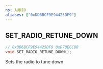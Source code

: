 ```yaml
---
ns: AUDIO
aliases: ["0xDD6BCF9E94425DF9"]
---
```

## SET_RADIO_RETUNE_DOWN

```c
// 0xDD6BCF9E94425DF9 0xD70ECC80
void SET_RADIO_RETUNE_DOWN();
```

Sets the radio to tune down
